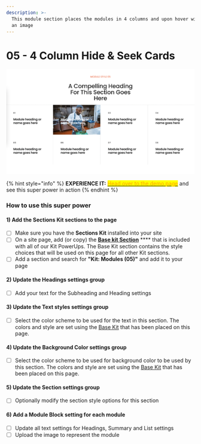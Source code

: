 ```yaml
---
description: >-
  This module section places the modules in 4 columns and upon hover will reveal
  an image
---
```


# 05 - 4 Column Hide & Seek Cards

![](<../../../.gitbook/assets/Screen Shot 2022-01-16 at 9.45.02 AM.png>)

{% hint style="info" %}
**EXPERIENCE IT:** [<mark style="color:orange;">Head over to the demo page</mark>](https://powerupkit.thinkific.com/pages/modules) and see this super power in action
{% endhint %}

### How to use this super power

#### 1) Add the Sections Kit sections to the page

* [ ] Make sure you have the **Sections Kit** installed into your site
* [ ] On a site page, add (or copy) the [**Base kit Section**](../../kit-common-sections/base-kit.md) **** that is included with all of our Kit PowerUps. The Base Kit section contains the style choices that will be used on this page for all other Kit sections.&#x20;
* [ ] Add a section and search for **"Kit: Modules (05)"** and add it to your page

#### 2) Update the Headings settings group

* [ ] Add your text for the Subheading and Heading settings

#### 3) Update the Text styles settings group

* [ ] Select the color scheme to be used for the text in this section. The colors and style are set using the [Base Kit](../../kit-common-sections/base-kit.md) that has been placed on this page.

#### 4) Update the Background Color settings group

* [ ] Select the color scheme to be used for background color to be used by this section. The colors and style are set using the [Base Kit](../../kit-common-sections/base-kit.md) that has been placed on this page.

#### 5) Update the Section settings group

* [ ] Optionally modify the section style options for this section

#### 6) Add a Module Block setting for each module

* [ ] Update all text settings for Headings, Summary and List settings
* [ ] Upload the image to represent the module
